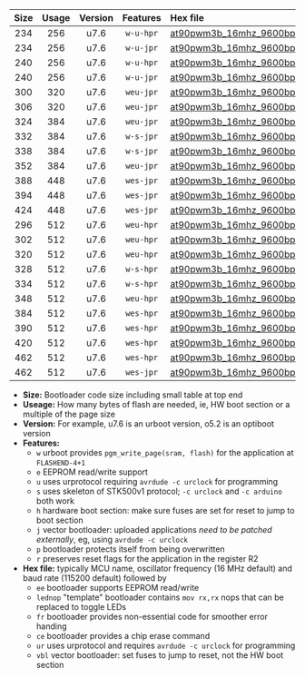 |Size|Usage|Version|Features|Hex file|
|:-:|:-:|:-:|:-:|:--|
|234|256|u7.6|`w-u-hpr`|[at90pwm3b_16mhz_9600bps_ur.hex](https://raw.githubusercontent.com/stefanrueger/urboot/main/at90pwm3b_16mhz_9600bps_ur.hex)|
|234|256|u7.6|`w-u-jpr`|[at90pwm3b_16mhz_9600bps_ur_vbl.hex](https://raw.githubusercontent.com/stefanrueger/urboot/main/at90pwm3b_16mhz_9600bps_ur_vbl.hex)|
|240|256|u7.6|`w-u-hpr`|[at90pwm3b_16mhz_9600bps_lednop_ur.hex](https://raw.githubusercontent.com/stefanrueger/urboot/main/at90pwm3b_16mhz_9600bps_lednop_ur.hex)|
|240|256|u7.6|`w-u-jpr`|[at90pwm3b_16mhz_9600bps_lednop_ur_vbl.hex](https://raw.githubusercontent.com/stefanrueger/urboot/main/at90pwm3b_16mhz_9600bps_lednop_ur_vbl.hex)|
|300|320|u7.6|`weu-jpr`|[at90pwm3b_16mhz_9600bps_ee_ur_vbl.hex](https://raw.githubusercontent.com/stefanrueger/urboot/main/at90pwm3b_16mhz_9600bps_ee_ur_vbl.hex)|
|306|320|u7.6|`weu-jpr`|[at90pwm3b_16mhz_9600bps_ee_lednop_ur_vbl.hex](https://raw.githubusercontent.com/stefanrueger/urboot/main/at90pwm3b_16mhz_9600bps_ee_lednop_ur_vbl.hex)|
|324|384|u7.6|`weu-jpr`|[at90pwm3b_16mhz_9600bps_ee_lednop_fr_ur_vbl.hex](https://raw.githubusercontent.com/stefanrueger/urboot/main/at90pwm3b_16mhz_9600bps_ee_lednop_fr_ur_vbl.hex)|
|332|384|u7.6|`w-s-jpr`|[at90pwm3b_16mhz_9600bps_vbl.hex](https://raw.githubusercontent.com/stefanrueger/urboot/main/at90pwm3b_16mhz_9600bps_vbl.hex)|
|338|384|u7.6|`w-s-jpr`|[at90pwm3b_16mhz_9600bps_lednop_vbl.hex](https://raw.githubusercontent.com/stefanrueger/urboot/main/at90pwm3b_16mhz_9600bps_lednop_vbl.hex)|
|352|384|u7.6|`weu-jpr`|[at90pwm3b_16mhz_9600bps_ee_lednop_fr_ce_ur_vbl.hex](https://raw.githubusercontent.com/stefanrueger/urboot/main/at90pwm3b_16mhz_9600bps_ee_lednop_fr_ce_ur_vbl.hex)|
|388|448|u7.6|`wes-jpr`|[at90pwm3b_16mhz_9600bps_ee_vbl.hex](https://raw.githubusercontent.com/stefanrueger/urboot/main/at90pwm3b_16mhz_9600bps_ee_vbl.hex)|
|394|448|u7.6|`wes-jpr`|[at90pwm3b_16mhz_9600bps_ee_lednop_vbl.hex](https://raw.githubusercontent.com/stefanrueger/urboot/main/at90pwm3b_16mhz_9600bps_ee_lednop_vbl.hex)|
|424|448|u7.6|`wes-jpr`|[at90pwm3b_16mhz_9600bps_ee_lednop_fr_vbl.hex](https://raw.githubusercontent.com/stefanrueger/urboot/main/at90pwm3b_16mhz_9600bps_ee_lednop_fr_vbl.hex)|
|296|512|u7.6|`weu-hpr`|[at90pwm3b_16mhz_9600bps_ee_ur.hex](https://raw.githubusercontent.com/stefanrueger/urboot/main/at90pwm3b_16mhz_9600bps_ee_ur.hex)|
|302|512|u7.6|`weu-hpr`|[at90pwm3b_16mhz_9600bps_ee_lednop_ur.hex](https://raw.githubusercontent.com/stefanrueger/urboot/main/at90pwm3b_16mhz_9600bps_ee_lednop_ur.hex)|
|320|512|u7.6|`weu-hpr`|[at90pwm3b_16mhz_9600bps_ee_lednop_fr_ur.hex](https://raw.githubusercontent.com/stefanrueger/urboot/main/at90pwm3b_16mhz_9600bps_ee_lednop_fr_ur.hex)|
|328|512|u7.6|`w-s-hpr`|[at90pwm3b_16mhz_9600bps.hex](https://raw.githubusercontent.com/stefanrueger/urboot/main/at90pwm3b_16mhz_9600bps.hex)|
|334|512|u7.6|`w-s-hpr`|[at90pwm3b_16mhz_9600bps_lednop.hex](https://raw.githubusercontent.com/stefanrueger/urboot/main/at90pwm3b_16mhz_9600bps_lednop.hex)|
|348|512|u7.6|`weu-hpr`|[at90pwm3b_16mhz_9600bps_ee_lednop_fr_ce_ur.hex](https://raw.githubusercontent.com/stefanrueger/urboot/main/at90pwm3b_16mhz_9600bps_ee_lednop_fr_ce_ur.hex)|
|384|512|u7.6|`wes-hpr`|[at90pwm3b_16mhz_9600bps_ee.hex](https://raw.githubusercontent.com/stefanrueger/urboot/main/at90pwm3b_16mhz_9600bps_ee.hex)|
|390|512|u7.6|`wes-hpr`|[at90pwm3b_16mhz_9600bps_ee_lednop.hex](https://raw.githubusercontent.com/stefanrueger/urboot/main/at90pwm3b_16mhz_9600bps_ee_lednop.hex)|
|420|512|u7.6|`wes-hpr`|[at90pwm3b_16mhz_9600bps_ee_lednop_fr.hex](https://raw.githubusercontent.com/stefanrueger/urboot/main/at90pwm3b_16mhz_9600bps_ee_lednop_fr.hex)|
|462|512|u7.6|`wes-hpr`|[at90pwm3b_16mhz_9600bps_ee_lednop_fr_ce.hex](https://raw.githubusercontent.com/stefanrueger/urboot/main/at90pwm3b_16mhz_9600bps_ee_lednop_fr_ce.hex)|
|462|512|u7.6|`wes-jpr`|[at90pwm3b_16mhz_9600bps_ee_lednop_fr_ce_vbl.hex](https://raw.githubusercontent.com/stefanrueger/urboot/main/at90pwm3b_16mhz_9600bps_ee_lednop_fr_ce_vbl.hex)|

- **Size:** Bootloader code size including small table at top end
- **Useage:** How many bytes of flash are needed, ie, HW boot section or a multiple of the page size
- **Version:** For example, u7.6 is an urboot version, o5.2 is an optiboot version
- **Features:**
  + `w` urboot provides `pgm_write_page(sram, flash)` for the application at `FLASHEND-4+1`
  + `e` EEPROM read/write support
  + `u` uses urprotocol requiring `avrdude -c urclock` for programming
  + `s` uses skeleton of STK500v1 protocol; `-c urclock` and `-c arduino` both work
  + `h` hardware boot section: make sure fuses are set for reset to jump to boot section
  + `j` vector bootloader: uploaded applications *need to be patched externally*, eg, using `avrdude -c urclock`
  + `p` bootloader protects itself from being overwritten
  + `r` preserves reset flags for the application in the register R2
- **Hex file:** typically MCU name, oscillator frequency (16 MHz default) and baud rate (115200 default) followed by
  + `ee` bootloader supports EEPROM read/write
  + `lednop` "template" bootloader contains `mov rx,rx` nops that can be replaced to toggle LEDs
  + `fr` bootloader provides non-essential code for smoother error handing
  + `ce` bootloader provides a chip erase command
  + `ur` uses urprotocol and requires `avrdude -c urclock` for programming
  + `vbl` vector bootloader: set fuses to jump to reset, not the HW boot section
